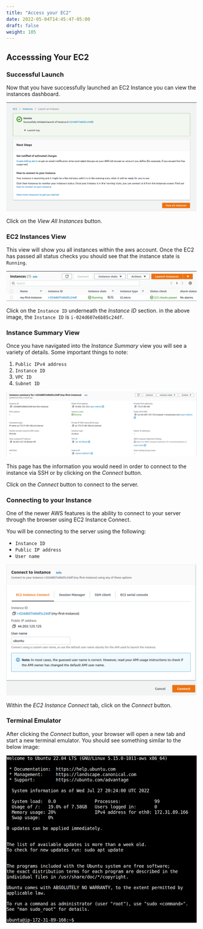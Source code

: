 ```yaml
---
title: "Access your EC2"
date: 2022-05-04T14:45:47-05:00
draft: false
weight: 105
---
```


## Accesssing Your EC2

### Successful Launch

Now that you have successfully launched an EC2 Instance you can view the instances dashboard.

![successful-launch](pictures/successful-launch.png?classes=border)

Click on the *View All Instances* button.

### EC2 Instances View

This view will show you all instances within the aws account. Once the EC2 has passed all status checks you should see that the instance state is `Running`.

![instances-view](pictures/instances-view.png?classes=border)

Click on the `Instance ID` underneath the *Instance ID* section. in the above image, the `Instance ID` is `i-024d607e6b85c24df`.

### Instance Summary View

Once you have navigated into the *Instance Summary* view you will see a variety of details. Some important things to note:

1. `Public IPv4 address`
1. `Instance ID`
1. `VPC ID`
1. `Subnet ID`

![instance-dashboard](pictures/instance-dashboard.png?classes=border)

This page has the information you would need in order to connect to the instance via SSH or by clicking on the *Connect* button.

Click on the *Connect* button to connect to the server.

### Connecting to your Instance

One of the newer AWS features is the ability to connect to your server through the browser using EC2 Instance Connect.

You will be connecting to the server using the following:
- `Instance ID`
- `Public IP address`
- `User name`

![connect-to-instance](pictures/connect-to-instance.png?classes=border)

Within the *EC2 Instance Connect* tab, click on the *Connect* button.

### Terminal Emulator

After clicking the *Connect* button, your browser will open a new tab and start a new terminal emulator. You should see something similar to the below image:

![browser-connect](pictures/browser-connect.png?classes=border)
